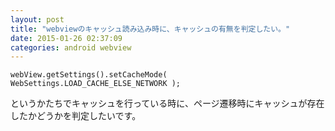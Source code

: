 ```yaml
---
layout: post
title: "webviewのキャッシュ読み込み時に、キャッシュの有無を判定したい。"
date: 2015-01-26 02:37:09
categories: android webview
---
```

<pre><code>webView.getSettings().setCacheMode( WebSettings.LOAD_CACHE_ELSE_NETWORK );
</code></pre>

<p>というかたちでキャッシュを行っている時に、ページ遷移時にキャッシュが存在したかどうかを判定したいです。</p>
